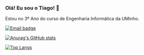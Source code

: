 ### Olá! Eu sou o Tiago! 👋

Estou no 3º Ano do curso de Engenharia Informática da UMinho.

[![Email badge](https://img.shields.io/badge/-Email-c71610?style=for-the-badge&logo=Gmail&logoColor=white)](mailto:ribeiro.tiago2001@gmail.com)

[![Anurag's GitHub stats](https://github-readme-stats.vercel.app/api?username=tiagoribeiro2001&show_icons=true&theme=dark&count_private=true)](https://github.com/anuraghazra/github-readme-stats)

[![Top Langs](https://github-readme-stats.vercel.app/api/top-langs/?username=tiagoribeiro2001&layout=compact&theme=dark)](https://github.com/anuraghazra/github-readme-stats)
